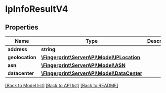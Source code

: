# IpInfoResultV4

## Properties
Name | Type | Description | Notes
------------ | ------------- | ------------- | -------------
**address** | **string** |  | 
**geolocation** | [**\Fingerprint\ServerAPI\Model\IPLocation**](IPLocation.md) |  | 
**asn** | [**\Fingerprint\ServerAPI\Model\ASN**](ASN.md) |  | [optional] 
**datacenter** | [**\Fingerprint\ServerAPI\Model\DataCenter**](DataCenter.md) |  | [optional] 

[[Back to Model list]](../../README.md#documentation-for-models) [[Back to API list]](../../README.md#documentation-for-api-endpoints) [[Back to README]](../../README.md)

